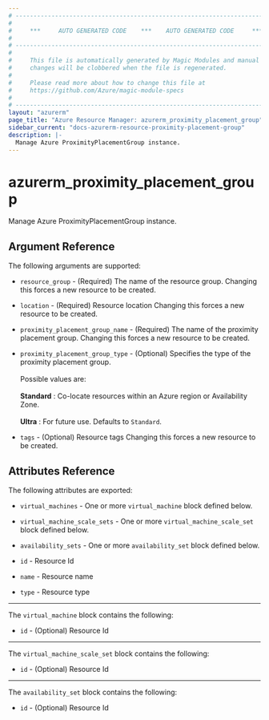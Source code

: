 ```yaml
---
# ----------------------------------------------------------------------------
#
#     ***     AUTO GENERATED CODE    ***    AUTO GENERATED CODE     ***
#
# ----------------------------------------------------------------------------
#
#     This file is automatically generated by Magic Modules and manual
#     changes will be clobbered when the file is regenerated.
#
#     Please read more about how to change this file at
#     https://github.com/Azure/magic-module-specs
#
# ----------------------------------------------------------------------------
layout: "azurerm"
page_title: "Azure Resource Manager: azurerm_proximity_placement_group"
sidebar_current: "docs-azurerm-resource-proximity-placement-group"
description: |-
  Manage Azure ProximityPlacementGroup instance.
---
```


# azurerm_proximity_placement_group

Manage Azure ProximityPlacementGroup instance.


## Argument Reference

The following arguments are supported:

* `resource_group` - (Required) The name of the resource group. Changing this forces a new resource to be created.

* `location` - (Required) Resource location Changing this forces a new resource to be created.

* `proximity_placement_group_name` - (Required) The name of the proximity placement group. Changing this forces a new resource to be created.

* `proximity_placement_group_type` - (Optional) Specifies the type of the proximity placement group. <br><br> Possible values are: <br><br> **Standard** : Co-locate resources within an Azure region or Availability Zone. <br><br> **Ultra** : For future use. Defaults to `Standard`.

* `tags` - (Optional) Resource tags Changing this forces a new resource to be created.

## Attributes Reference

The following attributes are exported:

* `virtual_machines` - One or more `virtual_machine` block defined below.

* `virtual_machine_scale_sets` - One or more `virtual_machine_scale_set` block defined below.

* `availability_sets` - One or more `availability_set` block defined below.

* `id` - Resource Id

* `name` - Resource name

* `type` - Resource type


---

The `virtual_machine` block contains the following:

* `id` - (Optional) Resource Id

---

The `virtual_machine_scale_set` block contains the following:

* `id` - (Optional) Resource Id

---

The `availability_set` block contains the following:

* `id` - (Optional) Resource Id
